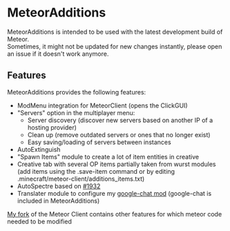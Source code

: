 # MeteorAdditions
MeteorAdditions is intended to be used with the latest development build of Meteor.\
Sometimes, it might not be updated for new changes instantly, please open an issue if it doesn't work anymore.

## Features
MeteorAdditions provides the following features:
- ModMenu integration for MeteorClient (opens the ClickGUI)
- "Servers" option in the multiplayer menu:
  - Server discovery (discover new servers based on another IP of a hosting provider)
  - Clean up (remove outdated servers or ones that no longer exist)
  - Easy saving/loading of servers between instances
- AutoExtinguish
- "Spawn Items" module to create a lot of item entities in creative
- Creative tab with several OP items partially taken from wurst modules (add items using the .save-item command or by editing .minecraft/meteor-client/additions_items.txt)
- AutoSpectre based on [#1932](https://github.com/MeteorDevelopment/meteor-client/pull/1932)
- Translater module to configure my [google-chat mod](https://gitlab.com/jfmods/googlechat) (google-chat is included in MeteorAdditions)

[My fork](https://github.com/JFronny/meteor-client) of the Meteor Client contains other features for which meteor code needed to be modified